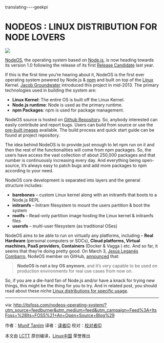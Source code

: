 translating----geekpi

NODEOS : LINUX DISTRIBUTION FOR NODE LOVERS
================================================

![](http://itsfoss.com/wp-content/uploads/2016/05/node-os-linux.jpg)

[NodeOS][1], the operating system based on [Node.js][2], is now heading towards its version 1.0 following the release of its first [Release Candidate][3] last year.

If this is the first time you’re hearing about it, NodeOS is the first ever operating system powered by Node.js & [npm][4] and built on top of the [Linux][5] Kernel. [Jacob Groundwater][6] introduced this project in mid-2013. The primary technologies used in building the system are:

- **Linux Kernel**: The entire OS is built off the Linux Kernel.
- **Node.js runtime**: Node is used as the primary runtime.
- **npm Packages**: npm is used for package management.

NodeOS source is hosted on [Github Repository][7]. So, anybody interested can easily contribute and report bugs. Users can build from source or use the [pre-built images][8] available. The build process and quick start guide can be found at project repository.

The idea behind NodeOS is to provide just enough to let npm run on it and then the rest of the functionalities will come from npm packages. So, the users have access the vast collection of about 250,000 packages and that number is continuously increasing every day. And everything being open-source, it’s always easy to patch bugs and add more packages to npm according to your need.

NodeOS core development is separated into layers and the general structure includes:

- **barebones** – custom Linux kernel along with an initramfs that boots to a Node.js REPL
- **initramfs** – Initram filesystem to mount the users partition & boot the system
- **rootfs** – Read-only partition image hosting the Linux kernel & initramfs files
- **usersfs** – multi-user filesystem (as traditional OSes)

NodeOS aims to be able to run on virtually any platforms, including –  **Real Hardware** (personal computers or SOCs), **Cloud platforms, Virtual machines, PaaS providers, Containers** (Docker & Vagga ) etc. And so far, it seems that they’re doing pretty good. On March 3, [Jesús Leganés Combarro][9], NodeOS member on GitHub, [announced][10] that:

>**NodeOS is not a toy OS anymore**, and it’s very capable to be used on production environments for real use cases from now on.

So, if you are a die-hard fan of Node.js and/or have a knack for trying new things, this might be the thing for you to try. And in related post, you should read about these niche [Linux distributions for specific usage][11].


--------------------------------------------------------------------------------

via: http://itsfoss.com/nodeos-operating-system/?utm_source=feedburner&utm_medium=feed&utm_campaign=Feed%3A+ItsFoss+%28Its+FOSS%21+An+Open+Source+Blog%29

作者：[Munif Tanjim][a]
译者：[译者ID](https://github.com/译者ID)
校对：[校对者ID](https://github.com/校对者ID)

本文由 [LCTT](https://github.com/LCTT/TranslateProject) 原创编译，[Linux中国](https://linux.cn/) 荣誉推出

[a]: http://itsfoss.com/author/munif/
[1]: http://node-os.com/
[2]: https://nodejs.org/en/
[3]: https://github.com/NodeOS/NodeOS/releases/tag/v1.0-RC1
[4]: https://www.npmjs.com/
[5]: http://itsfoss.com/tag/linux/
[6]: https://github.com/groundwater
[7]: https://github.com/nodeos/nodeos
[8]: https://github.com/NodeOS/NodeOS/releases
[9]: https://github.com/piranna
[10]: https://github.com/NodeOS/NodeOS/issues/216
[11]: http://itsfoss.com/weird-ubuntu-based-linux-distributions/
